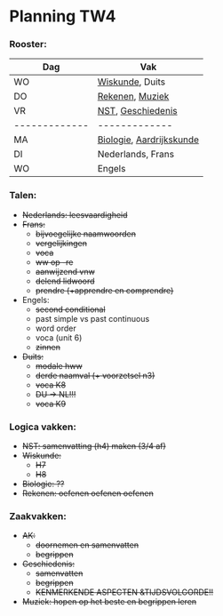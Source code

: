 # Planning TW4

### Rooster:

| Dag  | Vak |
| ------------- | ------------- |
| WO  | [Wiskunde](Wiskunde), Duits  |
| DO  | [Rekenen](Rekenen), [Muziek](Muziek)  |
| VR  | [NST](NST), [Geschiedenis](Geschiedenis)  |
| ------------- | ------------- |
| MA | [Biologie](Biologie), [Aardrijkskunde](Aardrijkskunde)  |
| DI  | Nederlands, Frans  |
| WO  | Engels  |

### Talen:

- ~~Nederlands: leesvaardigheid~~
- ~~Frans:~~
	- ~~bijvoegelijke naamwoorden~~
	- ~~vergelijkingen~~
	- ~~voca~~
	- ~~ww op -re~~
	- ~~aanwijzend vnw~~
	- ~~delend lidwoord~~
	- ~~prendre (+apprendre en comprendre)~~
- Engels:
	- ~~second conditional~~
	- past simple vs past continuous
	- word order
	- voca (unit 6)
	- ~~zinnen~~
- ~~Duits:~~
	- ~~modale hww~~
	- ~~derde naamval (+ voorzetsel n3)~~
	- ~~voca K8~~
	- ~~DU -> NL!!!~~
	- ~~voca K9~~

### Logica vakken:

- ~~NST: samenvatting (h4) maken (3/4 af)~~
- ~~Wiskunde:~~
	- ~~H7~~
	- ~~H8~~
- ~~Biologie: ??~~
- ~~Rekenen: oefenen oefenen oefenen~~

### Zaakvakken:

- ~~AK:~~ 
	- ~~doornemen en samenvatten~~
	- ~~begrippen~~
- ~~Geschiedenis:~~
	- ~~samenvatten~~
	- ~~begrippen~~
	- ~~KENMERKENDE ASPECTEN &TIJDSVOLGORDE!!~~
- ~~Muziek: hopen op het beste en begrippen leren~~
